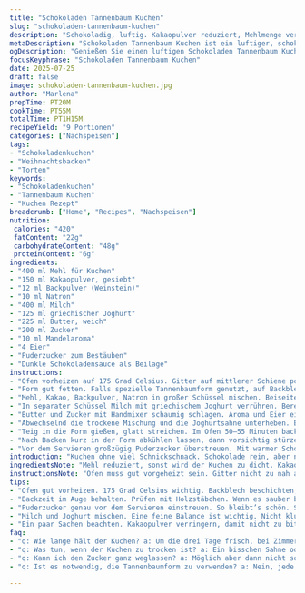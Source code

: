 ```yaml
---
title: "Schokoladen Tannenbaum Kuchen"
slug: "schokoladen-tannenbaum-kuchen"
description: "Schokoladig, luftig. Kakaopulver reduziert, Mehlmenge verringert. Backpulver ersetzt durch Weinsteinpulver, Bikarbonat bleibt. Milch angeglichen, Creme fraiche ersetzt durch griechischen Joghurt. Zucker reduziert, Butter mild. Vanille durch Mandelaroma ersetzt. Eier leicht angepasst. Nach dem Backen mit Puderzucker bestäuben und mit dunkler Sauce servieren. Backzeit erhöht, Form stabilisieren, abkühlen lassen. Feine Struktur, dunkel, würzig. Für bis zu neun Personen."
metaDescription: "Schokoladen Tannenbaum Kuchen ist ein luftiger, schokoladiger Genuss für festliche Anlässe. Mit griechischem Joghurt für einen Hauch Frische."
ogDescription: "Genießen Sie einen luftigen Schokoladen Tannenbaum Kuchen, perfekt für festliche Anlässe. Ein kleines Fest für den Gaumen."
focusKeyphrase: "Schokoladen Tannenbaum Kuchen"
date: 2025-07-25
draft: false
image: schokoladen-tannenbaum-kuchen.jpg
author: "Marlena"
prepTime: PT20M
cookTime: PT55M
totalTime: PT1H15M
recipeYield: "9 Portionen"
categories: ["Nachspeisen"]
tags:
- "Schokoladenkuchen"
- "Weihnachtsbacken"
- "Torten"
keywords:
- "Schokoladenkuchen"
- "Tannenbaum Kuchen"
- "Kuchen Rezept"
breadcrumb: ["Home", "Recipes", "Nachspeisen"]
nutrition: 
 calories: "420"
 fatContent: "22g"
 carbohydrateContent: "48g"
 proteinContent: "6g"
ingredients:
- "400 ml Mehl für Kuchen"
- "150 ml Kakaopulver, gesiebt"
- "12 ml Backpulver (Weinstein)"
- "10 ml Natron"
- "400 ml Milch"
- "125 ml griechischer Joghurt"
- "225 ml Butter, weich"
- "200 ml Zucker"
- "10 ml Mandelaroma"
- "4 Eier"
- "Puderzucker zum Bestäuben"
- "Dunkle Schokoladensauce als Beilage"
instructions:
- "Ofen vorheizen auf 175 Grad Celsius. Gitter auf mittlerer Schiene positionieren."
- "Form gut fetten. Falls spezielle Tannenbaumform genutzt, auf Backblech setzen."
- "Mehl, Kakao, Backpulver, Natron in großer Schüssel mischen. Beiseitestellen."
- "In separater Schüssel Milch mit griechischem Joghurt verrühren. Bereitstellen."
- "Butter und Zucker mit Handmixer schaumig schlagen. Aroma und Eier einzeln darunter rühren. Masse soll cremig werden."
- "Abwechselnd die trockene Mischung und die Joghurtsahne unterheben. Beginnen und enden mit trockenen Zutaten."
- "Teig in die Form gießen, glatt streichen. Im Ofen 50–55 Minuten backen. Garprobe mit Holzstäbchen machen."
- "Nach Backen kurz in der Form abkühlen lassen, dann vorsichtig stürzen. Komplett auskühlen."
- "Vor dem Servieren großzügig Puderzucker überstreuen. Mit warmer Schokosauce servieren."
introduction: "Kuchen ohne viel Schnickschnack. Schokolade rein, aber nicht zu dunkel. Luftig, nicht zu schwer. Tannenbaumform? Schön, macht was her. Joghurt ersetzt Creme fraiche. Machts leichter, etwas säuerlich. Backpulver mal mit Weinstein probiert. Mandeln nicht ganz gleich Vanille, mal was anderes. Eier und Butter genau ausgewogen, damit’s fluffig bleibt. Zucker etwas unbequemer reduziert, nicht zu süß. Nach dem Backen noch Puderzucker obendrauf – genau richtig. Dunkle Sauce dazu. Nicht so dick. Mehr zum Eintauchen. Alles zusammen ergibt mehr als Kuchen. Fast schon kleines Fest. Einfach in neun Stücke schneiden, servieren, fertig. Nicht kompliziert. Klein, aber oho."
ingredientsNote: "Mehl reduziert, sonst wird der Kuchen zu dicht. Kakaopulver nicht zu viel – sonst wird es bitter. Backpulver durch Weinstein ersetzt für feineres Aufgehen. Natron bleibt, unterstützt Feuchtigkeit. Milch zusammen mit griechischem Joghurt für Balance von Feuchtigkeit und Frische. Butter weich, aber nicht geschmolzen. Zucker nicht ganz so viel wie gewöhnlich, damit nicht zu süß. Mandelaroma verleiht eine neue Note, ersetzt Vanille. Eier für Bindung, Luftigkeit. Puderzucker nur zum Bestäuben, nicht im Teig, um keine Feuchtigkeit zu erzeugen. Schokosauce möglichst dunkel, nicht zu süß. Alles aufeinander abgestimmt, damit nichts zu dominant ist. Die Tannenbaumform braucht Stabilität, darum auf Backblech stellen."
instructionsNote: "Ofen muss gut vorgeheizt sein. Gitter nicht zu nah am oberen oder unteren Rand, Kuchen braucht Platz. Form gut fetten, eventuell zusätzlich mit Mehl ausstreuen, verhindert Haft. Milch und Joghurt mischen, nicht klumpig lassen. Butter und Zucker so lange schlagen, bis die Masse hell ist. Eier einzeln und gründlich unterrühren. Teig nicht zu stark rühren, sonst wird er zäh. Trocken- und Nassbestandteile vorsichtig abwechselnd vermischen. Teig in Form geben, glatt streichen, damit Tannenbaumoptik klar erkennbar. Backzeit etwas länger, bis Stäbchen sauber bleibt. Vor dem Stürzen kurz abkühlen, sonst bricht Kuchen. Vollständig auskühlen lassen, sonst zerfällt er. Puderzucker erst kurz vor dem Servieren, damit er nicht schmilzt. Schokosauce warm und flüssig. Nicht zu viel – soll ergänzen, nicht erdrücken."
tips:
- "Ofen gut vorheizen. 175 Grad Celsius wichtig. Backblech beschichten, damit nichts kleben bleibt. Am besten mit Butter und etwas Mehl. Teig nicht zu fest rühren. Luftig ist das Ziel. Trocken und nass mischen. Tannenbaumform stabilisieren, Backblech nicht vergessen."
- "Backzeit im Auge behalten. Prüfen mit Holzstäbchen. Wenn es sauber bleibt, also fertig. Kürzer könnte problematisch sein. Kuchen braucht Zeit. Abkühlen lassen nach dem Backen, sonst zerbricht der Kuchen. Komplett abkühlen, nur dann servieren."
- "Puderzucker genau vor dem Servieren einstreuen. So bleibt’s schön. Schokosauce muss warm sein, nicht zu dickflüssig. Eintauchen soll Spaß machen. Keksen etwas Abstand geben, um nicht klebrig zu werden. Servieren in gleichmäßigen Stücken. Gelingen ist wichtig hier."
- "Milch und Joghurt mischen. Eine feine Balance ist wichtig. Nicht klumpig werden lassen. Butter und Zucker schaumig schlagen. Genug schlagen, bis die Masse hell ist. Die Eier nach und nach einrühren. Abwechslung bedarf auch beim Mischen der Zutaten. Das macht es spannend."
- "Ein paar Sachen beachten. Kakaopulver verringern, damit nicht zu bitter. Bei der Zuckermenge etwas weniger nehmen. Irgendwo bleibt’s besser. Mandelaroma statt Vanille, bringt Überraschung. Für die Tannenbaumform Gutes Gelingen wünschen. Es soll ein Blickfang sein."
faq:
- "q: Wie lange hält der Kuchen? a: Um die drei Tage frisch, bei Zimmertemperatur auch. Langfristig im Kühlschrank. Abrieblos kann es sein, beim Kühlen."
- "q: Was tun, wenn der Kuchen zu trocken ist? a: Ein bisschen Sahne oder Joghurt rein, wenn frisch. Dunkle Sauce hilft auch. Feuchtigkeit ist wichtig."
- "q: Kann ich den Zucker ganz weglassen? a: Möglich aber dann nicht so süß. Geschmacksrichtung ändert sich. Alternative wäre Honig oder Ahornsirup."
- "q: Ist es notwendig, die Tannenbaumform zu verwenden? a: Nein, jede Form geht. Aber Tannenbaum sieht toll aus. Ändert zudem den Stil, gibt Spannung im Auftreten."

---
```

